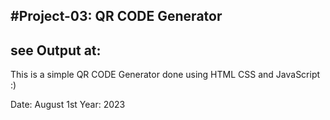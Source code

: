 #Project-03: QR CODE Generator 
-
see Output at: 
-
This is a simple QR CODE Generator done using HTML CSS and JavaScript :)

Date: August 1st 
Year: 2023
